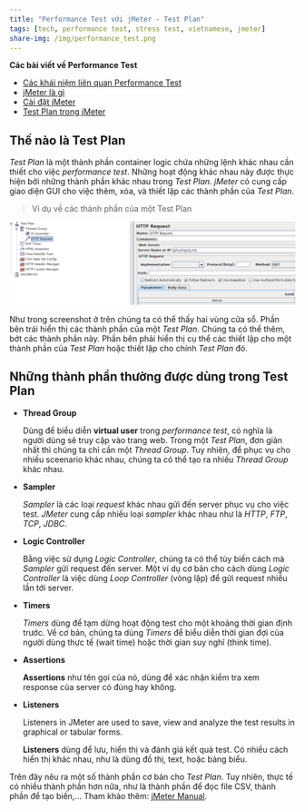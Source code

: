 ```yaml
---
title: "Performance Test với jMeter - Test Plan"
tags: [tech, performance test, stress test, vietnamese, jmeter]
share-img: /img/performance_test.png
---
```


**Các bài viết về Performance Test**

* [Các khái niệm liên quan Performance Test](https://phuongnq.me/2018-01-11-performance-test-with-jmeter-chapter01/)
* [jMeter là gì](https://phuongnq.me/2018-01-12-performance-test-with-jmeter-02/)
* [Cài đặt jMeter](https://phuongnq.me/2018-01-13-performance-test-with-jmeter-03/)
* [Test Plan trong jMeter](https://phuongnq.me/2018-01-14-performance-test-with-jmeter-04/)

## Thế nào là Test Plan

*Test Plan* là một thành phần container logic chứa những lệnh khác nhau cần thiết cho việc *performance test*. Những hoạt động khác nhau này được thực hiện bởi những thành phần khác nhau trong *Test Plan*. *jMeter* có cung cấp giao diện GUI cho việc thêm, xóa, và thiết lập các thành phần của *Test Plan*.

<script async src="//pagead2.googlesyndication.com/pagead/js/adsbygoogle.js"></script>
<ins class="adsbygoogle"
     style="display:block; text-align:center;"
     data-ad-layout="in-article"
     data-ad-format="fluid"
     data-ad-client="ca-pub-2750437710821247"
     data-ad-slot="8905029259"></ins>
<script>
     (adsbygoogle = window.adsbygoogle || []).push({});
</script>

> Ví dụ về các thành phần của một Test Plan

![Test Plan Element](/img/jmeter_test_plan.png)

Như trong screenshot ở trên chúng ta có thể thấy hai vùng cửa sổ. Phần bên trái hiển thị các thành phần của một *Test Plan*. Chúng ta có thể thêm, bớt các thành phần này. Phần bên phải hiển thị cụ thể các thiết lập cho một thành phần của *Test Plan* hoặc thiết lập cho chính *Test Plan* đó.

## Những thành phần thường được dùng trong Test Plan

* **Thread Group**

    Dùng để biểu diễn **virtual user** trong *performance test*, có nghĩa là người dùng sẽ truy cập vào trang web. Trong một *Test Plan*, đơn giản nhất thì chúng ta chỉ cần một *Thread Group*. Tuy nhiên, để phục vụ cho nhiều sceenario khác nhau, chúng ta có thể tạo ra nhiều *Thread Group* khác nhau.

* **Sampler**

    *Sampler* là các loại *request* khác nhau gửi đến server phục vụ cho việc test. *JMeter* cung cấp nhiều loại *sampler* khác nhau như là *HTTP*, *FTP*, *TCP*, *JDBC*.

* **Logic Controller**

    Bằng việc sử dụng *Logic Controller*, chúng ta có thể tùy biến cách mà *Sampler* gửi request đến server. Một ví dụ cơ bản cho cách dùng *Logic Controller* là việc dùng *Loop Controller* (vòng lặp) để gửi request nhiều lần tới server.

* **Timers**

    *Timers* dùng để tạm dừng hoạt động test cho một khoảng thời gian định trước. Về cơ bản, chúng ta dùng *Timers* để biểu diễn thời gian đợi của người dùng thực tế (wait time) hoặc thời gian suy nghĩ (think time).

* **Assertions**

    **Assertions** như tên gọi của nó, dùng để xác nhận kiểm tra xem response của server có đúng hay không.

* **Listeners**

    Listeners in JMeter are used to save, view and analyze the test results in graphical or tabular forms.

    **Listeners** dùng để lưu, hiển thị và đánh giá kết quả test. Có nhiều cách hiển thị khác nhau, như là dùng đồ thị, text, hoặc bảng biểu.

Trên đây nêu ra một số thành phần cơ bản cho *Test Plan*. Tuy nhiên, thực tế có nhiều thành phần hơn nữa, như là thành phần để đọc file CSV, thành phần để tạo biến,... Tham khảo thêm: [jMeter Manual](http://jmeter.apache.org/usermanual/index.html).

<script async src="//pagead2.googlesyndication.com/pagead/js/adsbygoogle.js"></script>
<ins class="adsbygoogle"
     style="display:block; text-align:center;"
     data-ad-layout="in-article"
     data-ad-format="fluid"
     data-ad-client="ca-pub-2750437710821247"
     data-ad-slot="8905029259"></ins>
<script>
     (adsbygoogle = window.adsbygoogle || []).push({});
</script>
